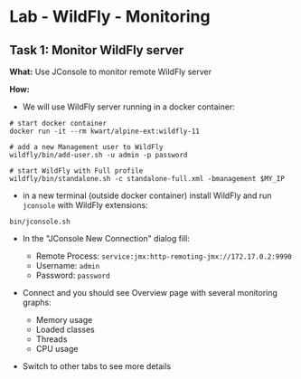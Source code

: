 # Lab - WildFly - Monitoring

## Task 1: Monitor WildFly server

**What:** Use JConsole to monitor remote WildFly server

**How:**

* We will use WildFly server running in a docker container:
```
# start docker container
docker run -it --rm kwart/alpine-ext:wildfly-11

# add a new Management user to WildFly
wildfly/bin/add-user.sh -u admin -p password

# start WildFly with Full profile
wildfly/bin/standalone.sh -c standalone-full.xml -bmanagement $MY_IP
```
* in a new terminal (outside docker container) install WildFly and run
  `jconsole` with WildFly extensions:
```
bin/jconsole.sh
```
* In the "JConsole New Connection" dialog fill:
  * Remote Process: `service:jmx:http-remoting-jmx://172.17.0.2:9990`
  * Username: `admin`
  * Password: `password`
* Connect and you should see Overview page with several monitoring graphs:
  * Memory usage
  * Loaded classes
  * Threads
  * CPU usage

* Switch to other tabs to see more details
